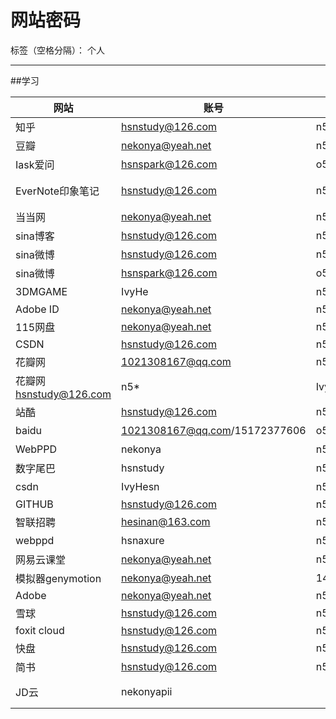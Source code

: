 # 网站密码

标签（空格分隔）： 个人

---

##学习

网站    |       账号     |    密码   |    昵称   |    备注
----    |     ----       |    ----    |   ----    |   ----
知乎    |hsnstudy@126.com|   n5*      |      IvyHesn    |      1
豆瓣    |nekonya@yeah.net|   n5*      |      nekonya    |      1
Iask爱问|	hsnspark@126.com|	o5*|	hsnspark|
EverNote印象笔记|	hsnstudy@126.com|	n5*|	IvyHe611|	印象笔记邮箱:ivyhe611.2f0a927@m.yinxiang.com
当当网	|nekonya@yeah.net|	n5*		|
sina博客|	hsnstudy@126.com|	n5*|	IvyHe	
sina微博|	hsnstudy@126.com|	n5*	|IvyHesn|	绑定了taobao账号nekonya
sina微博|	hsnspark@126.com|	o5*	|工口可奈子	
3DMGAME	|IvyHe|	n5*	|IvyHe	|邮箱 hsnstudy@126.com
Adobe ID|	nekonya@yeah.net|	n5*|	IvyHe	
115网盘|	nekonya@yeah.net|	n5*|		
CSDN|	hsnstudy@126.com|	n5*|	IvyHesn	
花瓣网|	1021308167@qq.com	|n5*	|	|QQ登录
花瓣网	hsnstudy@126.com|	n5*|	IvyHesn	
站酷|	hsnstudy@126.com|	n5*|	IvyHesn	
baidu|	1021308167@qq.com/15172377606	|o5*|	碎星Ivy	
WebPPD|	nekonya	|n5*	||	邮箱nekonya@yeah.net
数字尾巴|	hsnstudy|	n5*	|	|邮箱hsnstudy@126.com
csdn|	IvyHesn	|n5*|		|邮箱hsnstudy@126.com
GITHUB|	hsnstudy@126.com	|n5*|	IvyHesn	|
智联招聘|	hesinan@163.com	|n5*		
webppd	|hsnaxure|	n5*	|	|邮箱1021308167@qq.com
网易云课堂|	nekonya@yeah.net|	n5*	|nekonya	
模拟器genymotion|	nekonya@yeah.net|	147369|	nekonya	
Adobe|	nekonya@yeah.net	|n5*	|	
雪球|	hsnstudy@126.com	|n5*	|IvyHesn	
foxit cloud|	hsnstudy@126.com	|n5*|		
快盘|	hsnstudy@126.com	|n5*|		
简书|	hsnstudy@126.com	|n5*|		
JD云|	nekonyapii	|	|nekonyapii	| 邮箱nekonya@yeah.net 手机13521892169





